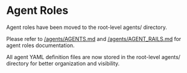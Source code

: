 # Agent Roles

Agent roles have been moved to the root-level agents/ directory.

Please refer to [/agents/AGENTS.md](/agents/AGENTS.md) and [/agents/AGENT_RAILS.md](/agents/AGENT_RAILS.md) for agent roles documentation.

All agent YAML definition files are now stored in the root-level agents/ directory for better organization and visibility.
